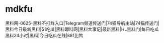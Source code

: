 # mdkfu
黑料网-0625-黑料不打烊入口|Telegram频道传送门|74猫导航主站|74猫传送门|黑料今日最新黑料|51吃瓜|黑料曝料网|黑料大事记|最新黑料|HL黑料门|每日吃瓜黑料24小时|黑料|今日吃瓜在线|881比鸭
